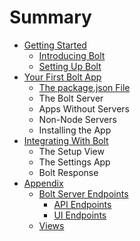 # Summary

* [Getting Started](README.md)
    * [Introducing Bolt](sub.md)
    * [Setting Up Bolt](setting-up-bolt.md)
* [Your First Bolt App](your-first-bolt-app.md)
    * [The package.json File](packagejson.md)
    * The Bolt Server
    * Apps Without Servers
    * Non-Node Servers
    * Installing the App
* [Integrating With Bolt](integrating-with-bolt.md)
    * The Setup View
    * The Settings App
    * Bolt Response
* [Appendix](appendix.md)
    * [Bolt Server Endpoints](bolt-server-endpoints.md)
        * [API Endpoints](api-endpoints.md)
        * [UI Endpoints](ui-endpoints.md)
    * [Views](views.md)

